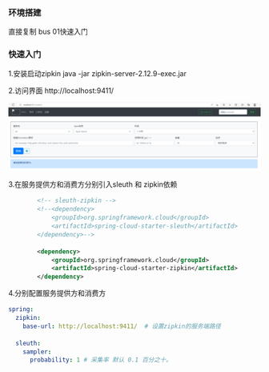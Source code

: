 
### 环境搭建
直接复制 bus 01快速入门

### 快速入门
1.安装启动zipkin
java -jar zipkin-server-2.12.9-exec.jar

2.访问界面 http://localhost:9411/

![](sleuth_and_zipkin/image-20220729165244622.png)

3.在服务提供方和消费方分别引入sleuth 和 zipkin依赖
```xml
        <!-- sleuth-zipkin -->
        <!--<dependency>
            <groupId>org.springframework.cloud</groupId>
            <artifactId>spring-cloud-starter-sleuth</artifactId>
        </dependency>-->

        <dependency>
            <groupId>org.springframework.cloud</groupId>
            <artifactId>spring-cloud-starter-zipkin</artifactId>
        </dependency>
```


4.分别配置服务提供方和消费方
```yaml
spring:
  zipkin:
    base-url: http://localhost:9411/  # 设置zipkin的服务端路径

  sleuth:
    sampler:
      probability: 1 # 采集率 默认 0.1 百分之十。
```